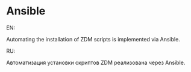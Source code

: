 Ansible
================

EN:

Automating the installation of ZDM scripts is implemented via Ansible.


RU:

Автоматизация установки скриптов ZDM реализована через Ansible.

